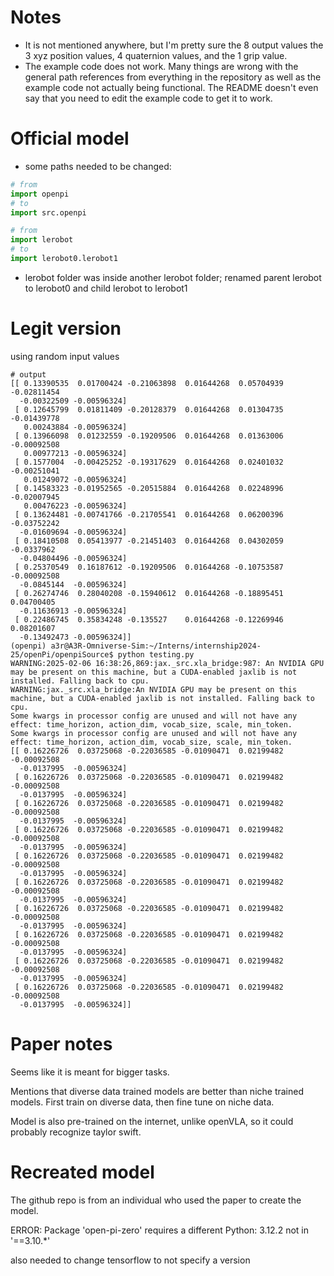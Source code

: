 # Notes
* It is not mentioned anywhere, but I'm pretty sure the 8 output values the 3 xyz position values, 4 quaternion values, and the 1 grip value.
* The example code does not work. Many things are wrong with the general path references from everything in the repository as well as the example code not actually being functional. The README doesn't even say that you need to edit the example code to get it to work.

# Official model
* some paths needed to be changed:
```python
# from
import openpi
# to
import src.openpi

# from
import lerobot
# to
import lerobot0.lerobot1
```
* lerobot folder was inside another lerobot folder; renamed parent lerobot to lerobot0 and child lerobot to lerobot1

# Legit version

using random input values
```
# output
[[ 0.13390535  0.01700424 -0.21063898  0.01644268  0.05704939 -0.02811454
  -0.00322509 -0.00596324]
 [ 0.12645799  0.01811409 -0.20128379  0.01644268  0.01304735 -0.01439778
   0.00243884 -0.00596324]
 [ 0.13966098  0.01232559 -0.19209506  0.01644268  0.01363006 -0.00092508
   0.00977213 -0.00596324]
 [ 0.1577004  -0.00425252 -0.19317629  0.01644268  0.02401032 -0.00251041
   0.01249072 -0.00596324]
 [ 0.14583323 -0.01952565 -0.20515884  0.01644268  0.02248996 -0.02007945
   0.00476223 -0.00596324]
 [ 0.13624481 -0.00741766 -0.21705541  0.01644268  0.06200396 -0.03752242
  -0.01609694 -0.00596324]
 [ 0.18410508  0.05413977 -0.21451403  0.01644268  0.04302059 -0.0337962
  -0.04804496 -0.00596324]
 [ 0.25370549  0.16187612 -0.19209506  0.01644268 -0.10753587 -0.00092508
  -0.0845144  -0.00596324]
 [ 0.26274746  0.28040208 -0.15940612  0.01644268 -0.18895451  0.04700405
  -0.11636913 -0.00596324]
 [ 0.22486745  0.35834248 -0.135527    0.01644268 -0.12269946  0.08201607
  -0.13492473 -0.00596324]]
(openpi) a3r@A3R-Omniverse-Sim:~/Interns/internship2024-25/openPi/openpiSource$ python testing.py 
WARNING:2025-02-06 16:38:26,869:jax._src.xla_bridge:987: An NVIDIA GPU may be present on this machine, but a CUDA-enabled jaxlib is not installed. Falling back to cpu.
WARNING:jax._src.xla_bridge:An NVIDIA GPU may be present on this machine, but a CUDA-enabled jaxlib is not installed. Falling back to cpu.
Some kwargs in processor config are unused and will not have any effect: time_horizon, action_dim, vocab_size, scale, min_token. 
Some kwargs in processor config are unused and will not have any effect: time_horizon, action_dim, vocab_size, scale, min_token. 
[[ 0.16226726  0.03725068 -0.22036585 -0.01090471  0.02199482 -0.00092508
  -0.0137995  -0.00596324]
 [ 0.16226726  0.03725068 -0.22036585 -0.01090471  0.02199482 -0.00092508
  -0.0137995  -0.00596324]
 [ 0.16226726  0.03725068 -0.22036585 -0.01090471  0.02199482 -0.00092508
  -0.0137995  -0.00596324]
 [ 0.16226726  0.03725068 -0.22036585 -0.01090471  0.02199482 -0.00092508
  -0.0137995  -0.00596324]
 [ 0.16226726  0.03725068 -0.22036585 -0.01090471  0.02199482 -0.00092508
  -0.0137995  -0.00596324]
 [ 0.16226726  0.03725068 -0.22036585 -0.01090471  0.02199482 -0.00092508
  -0.0137995  -0.00596324]
 [ 0.16226726  0.03725068 -0.22036585 -0.01090471  0.02199482 -0.00092508
  -0.0137995  -0.00596324]
 [ 0.16226726  0.03725068 -0.22036585 -0.01090471  0.02199482 -0.00092508
  -0.0137995  -0.00596324]
 [ 0.16226726  0.03725068 -0.22036585 -0.01090471  0.02199482 -0.00092508
  -0.0137995  -0.00596324]
 [ 0.16226726  0.03725068 -0.22036585 -0.01090471  0.02199482 -0.00092508
  -0.0137995  -0.00596324]]
```




# Paper notes
Seems like it is meant for bigger tasks.

Mentions that diverse data trained models are better than niche trained models.
First train on diverse data, then fine tune on niche data.

Model is also pre-trained on the internet, unlike openVLA, so it could probably recognize taylor swift.


# Recreated model
The github repo is from an individual who used the paper to create the model.

ERROR: Package 'open-pi-zero' requires a different Python: 3.12.2 not in '==3.10.*'

also needed to change tensorflow to not specify a version